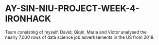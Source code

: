 # AY-SIN-NIU-PROJECT-WEEK-4-IRONHACK
Team consisting of myself, David, Qiqin, Maria and Victor analysed the nearly 7,000 rows of data science job advertisements in the US from 2018. 
